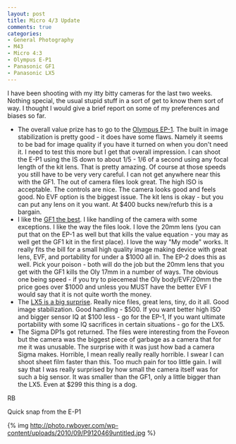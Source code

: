 ```yaml
---
layout: post
title: Micro 4/3 Update
comments: true
categories:
- General Photography
- M43
- Micro 4:3
- Olympus E-P1
- Panasonic GF1
- Panasonic LX5
---
```

I have been shooting with my itty bitty cameras for the last two weeks. Nothing special, the usual stupid stuff in a sort of get to know them sort of way. I thought I would give a brief report on some of my preferences and biases so far.
<ul>
	<li>The overall value prize has to go to the <a href="http://www.amazon.com/gp/redirect.html?ie=UTF8&amp;location=http%3A%2F%2Fwww.amazon.com%2Fgp%2Foffer-listing%2FB002CGSYKS%3Fie%3DUTF8%26ref_%3Ddp_olp_refurbished%26qid%3D1285787301%26sr%3D8-1%26condition%3Drefurbished&amp;tag=rbde-20&amp;linkCode=ur2&amp;camp=1789&amp;creative=390957">Olympus EP-1</a>. The built in image stabilization is pretty good - it does have some flaws. Namely it seems to be bad for image quality if you have it turned on when you don't need it. I need to test this more but I get that overall impression. I can shoot the E-P1 using the IS down to about 1/5 - 1/6 of a second using any focal length of the kit lens. That is pretty amazing. Of course at those speeds you still have to be very very careful. I can not get anywhere near this with the GF1. The out of camera files look great. The high ISO is acceptable. The controls are nice. The camera looks good and feels good. No EVF option is the biggest issue. The kit lens is okay - but you can put any lens on it you want. At $400 bucks new/refurb this is a bargain.</li>
	<li>I like the <a href="http://www.amazon.com/gp/redirect.html?ie=UTF8&amp;location=http%3A%2F%2Fwww.amazon.com%2Fgp%2Foffer-listing%2FB002MUAEX4%3Fie%3DUTF8%26ref_%3Ddp_olp_new_map%26qid%3D1285787359%26sr%3D1-1%26condition%3Dnew&amp;tag=rbde-20&amp;linkCode=ur2&amp;camp=1789&amp;creative=390957">GF1 the best</a>. I like handling of the camera with some exceptions. I like the way the files look. I love the 20mm lens (you can put that on the EP-1 as well but that kills the value equation - you may as well get the GF1 kit in the first place). I love the way "My mode" works. It really fits the bill for a small high quality image making device with great lens, EVF, and portability for under a $1000 all in. The EP-2 does this as well. Pick your poison - both will do the job but the 20mm lens that you get with the GF1 kills the Oly 17mm in a number of ways. The obvious one being speed - if you try to piecemeal the Oly body/EVF/20mm the price goes over $1000 and unless you MUST have the better EVF I would say that it is not quite worth the money.</li>
	<li>The <a href="http://www.amazon.com/gp/redirect.html?ie=UTF8&amp;location=http%3A%2F%2Fwww.amazon.com%2Fgp%2Foffer-listing%2FB003WJR69E%3Fie%3DUTF8%26ref_%3Ddp_olp_new%26qid%3D1285787413%26sr%3D1-1%26condition%3Dnew&amp;tag=rbde-20&amp;linkCode=ur2&amp;camp=1789&amp;creative=390957">LX5 is a big surprise</a>. Really nice files, great lens, tiny, do it all. Good image stabilization. Good handling - $500. If you want better high ISO and bigger sensor IQ at $100 less - go for the EP-1, If you want ultimate portability with some IQ sacrifices in certain situations - go for the LX5.</li>
	<li>The Sigma DP1s got returned. The files were interesting from the Foveon but the camera was the biggest piece of garbage as a camera that for me it was unusable. The surprise with it was just how bad a camera Sigma makes. Horrible, I mean really really really horrible. I swear I can shoot sheet film faster than this. Too much pain for too little gain. I will say that I was really surprised by how small the camera itself was for such a big sensor. It was smaller than the GF1, only a little bigger than the LX5. Even at $299 this thing is a dog.</li>
</ul>
RB

Quick snap from the E-P1

{% img http://photo.rwboyer.com/wp-content/uploads/2010/09/P9120469untitled.jpg %} 